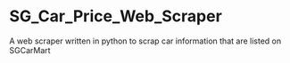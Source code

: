 # SG_Car_Price_Web_Scraper
A web scraper written in python to scrap car information that are listed on SGCarMart
